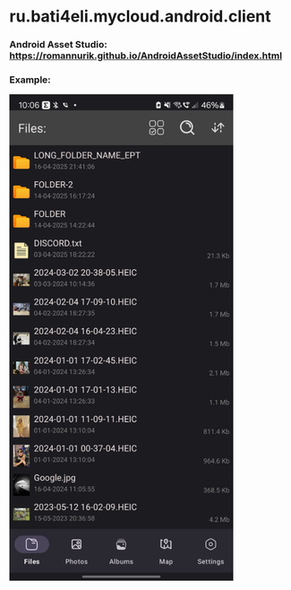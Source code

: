 # ru.bati4eli.mycloud.android.client

### Android Asset Studio: https://romannurik.github.io/AndroidAssetStudio/index.html

### Example:
<img alt="screenshot.png" src="screenshot.png" width="400"/>
